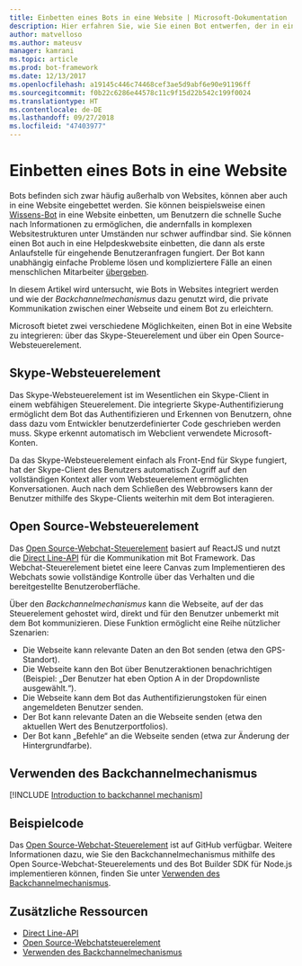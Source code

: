 ```yaml
---
title: Einbetten eines Bots in eine Website | Microsoft-Dokumentation
description: Hier erfahren Sie, wie Sie einen Bot entwerfen, der in eine Website eingebettet wird.
author: matvelloso
ms.author: mateusv
manager: kamrani
ms.topic: article
ms.prod: bot-framework
ms.date: 12/13/2017
ms.openlocfilehash: a19145c446c74468cef3ae5d9abf6e90e91196ff
ms.sourcegitcommit: f0b22c6286e44578c11c9f15d22b542c199f0024
ms.translationtype: HT
ms.contentlocale: de-DE
ms.lasthandoff: 09/27/2018
ms.locfileid: "47403977"
---
```

# <a name="embed-a-bot-in-a-website"></a>Einbetten eines Bots in eine Website

Bots befinden sich zwar häufig außerhalb von Websites, können aber auch in eine Website eingebettet werden. Sie können beispielsweise einen [Wissens-Bot](~/bot-service-design-pattern-knowledge-base.md) in eine Website einbetten, um Benutzern die schnelle Suche nach Informationen zu ermöglichen, die andernfalls in komplexen Websitestrukturen unter Umständen nur schwer auffindbar sind. Sie können einen Bot auch in eine Helpdeskwebsite einbetten, die dann als erste Anlaufstelle für eingehende Benutzeranfragen fungiert. Der Bot kann unabhängig einfache Probleme lösen und kompliziertere Fälle an einen menschlichen Mitarbeiter [übergeben](~/bot-service-design-pattern-handoff-human.md). 

In diesem Artikel wird untersucht, wie Bots in Websites integriert werden und wie der *Backchannelmechanismus* dazu genutzt wird, die private Kommunikation zwischen einer Webseite und einem Bot zu erleichtern. 

Microsoft bietet zwei verschiedene Möglichkeiten, einen Bot in eine Website zu integrieren: über das Skype-Steuerelement und über ein Open Source-Websteuerelement.

## <a name="skype-web-control"></a>Skype-Websteuerelement

Das Skype-Websteuerelement ist im Wesentlichen ein Skype-Client in einem webfähigen Steuerelement. Die integrierte Skype-Authentifizierung ermöglicht dem Bot das Authentifizieren und Erkennen von Benutzern, ohne dass dazu vom Entwickler benutzerdefinierter Code geschrieben werden muss. Skype erkennt automatisch im Webclient verwendete Microsoft-Konten. 

Da das Skype-Websteuerelement einfach als Front-End für Skype fungiert, hat der Skype-Client des Benutzers automatisch Zugriff auf den vollständigen Kontext aller vom Websteuerelement ermöglichten Konversationen. Auch nach dem Schließen des Webbrowsers kann der Benutzer mithilfe des Skype-Clients weiterhin mit dem Bot interagieren. 

## <a name="open-source-web-control"></a>Open Source-Websteuerelement

Das <a href="https://aka.ms/BotFramework-WebChat" target="_blank">Open Source-Webchat-Steuerelement</a> basiert auf ReactJS und nutzt die [Direct Line-API][directLineAPI] für die Kommunikation mit Bot Framework. Das Webchat-Steuerelement bietet eine leere Canvas zum Implementieren des Webchats sowie vollständige Kontrolle über das Verhalten und die bereitgestellte Benutzeroberfläche. 

Über den *Backchannelmechanismus* kann die Webseite, auf der das Steuerelement gehostet wird, direkt und für den Benutzer unbemerkt mit dem Bot kommunizieren. Diese Funktion ermöglicht eine Reihe nützlicher Szenarien: 

- Die Webseite kann relevante Daten an den Bot senden (etwa den GPS-Standort).
- Die Webseite kann den Bot über Benutzeraktionen benachrichtigen (Beispiel: „Der Benutzer hat eben Option A in der Dropdownliste ausgewählt.“).
- Die Webseite kann dem Bot das Authentifizierungstoken für einen angemeldeten Benutzer senden.
- Der Bot kann relevante Daten an die Webseite senden (etwa den aktuellen Wert des Benutzerportfolios).
- Der Bot kann „Befehle“ an die Webseite senden (etwa zur Änderung der Hintergrundfarbe).

## <a name="using-the-backchannel-mechanism"></a>Verwenden des Backchannelmechanismus

[!INCLUDE [Introduction to backchannel mechanism](~/includes/snippet-backchannel.md)]

## <a name="sample-code"></a>Beispielcode

Das <a href="https://aka.ms/BotFramework-WebChat" target="_blank">Open Source-Webchat-Steuerelement</a> ist auf GitHub verfügbar. Weitere Informationen dazu, wie Sie den Backchannelmechanismus mithilfe des Open Source-Webchat-Steuerelements und des Bot Builder SDK für Node.js implementieren können, finden Sie unter [Verwenden des Backchannelmechanismus](~/nodejs/bot-builder-nodejs-backchannel.md).

## <a name="additional-resources"></a>Zusätzliche Ressourcen

- [Direct Line-API][directLineAPI]
- [Open Source-Webchatsteuerelement](https://github.com/Microsoft/BotFramework-WebChat)
- [Verwenden des Backchannelmechanismus](~/nodejs/bot-builder-nodejs-backchannel.md)

[directLineAPI]: https://docs.botframework.com/en-us/restapi/directline3/#navtitle
